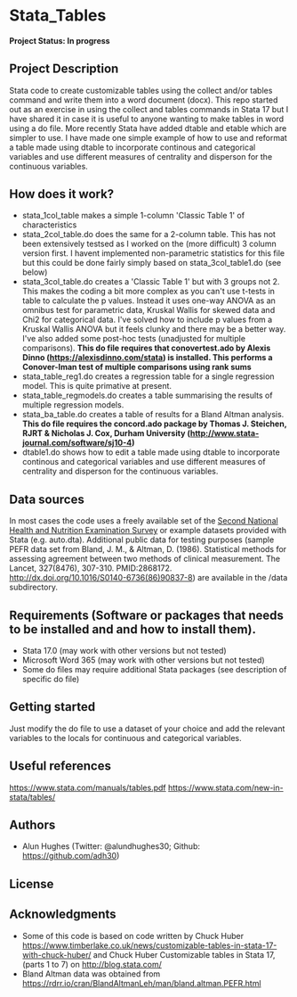 # Stata_Tables
#### Project Status: In progress
## Project Description
Stata code to create customizable tables using the collect and/or tables command and write them into a word document (docx). This repo started out as an exercise in using the collect and tables commands in Stata 17 but I have shared it in case it is useful to anyone wanting to make tables in word using a do file.
More recently Stata have added dtable and etable which are simpler to use. I have made one simple example of how to use and reformat a table made using dtable to incorporate continous and categorical variables and use different measures of centrality and disperson for the continuous variables. 
## How does it work?
* stata_1col_table makes a simple 1-column 'Classic Table 1' of characteristics
* stata_2col_table.do does the same for a 2-column table. This has not been extensively testsed as I worked on the (more difficult) 3 column version first. I havent implemented non-parametric statistics for this file but this could be done fairly simply based on stata_3col_table1.do (see below)
* stata_3col_table.do creates a 'Classic Table 1' but with 3 groups not 2. This makes the coding a bit more complex as you can't use t-tests in table to calculate the p values. Instead it uses one-way ANOVA as an omnibus test for parametric data, Kruskal Wallis for skewed data and Chi2 for categorical data. I've solved how to include p values from a Kruskal Wallis ANOVA but it feels clunky and there may be a better way. I've also added some post-hoc tests (unadjusted for multiple comparisons). **This do file requires that conovertest.ado by Alexis Dinno (https://alexisdinno.com/stata) is installed. This performs a Conover-Iman test of multiple comparisons using rank sums**
* stata_table_reg1.do creates a regression table for a single regression model. This is quite primative at present.
* stata_table_regmodels.do creates a table summarising the results of multiple regression models.
* stata_ba_table.do creates a table of results for a Bland Altman analysis. **This do file requires the concord.ado package by Thomas J. Steichen, RJRT & Nicholas J. Cox, Durham University (http://www.stata-journal.com/software/sj10-4)**
* dtable1.do shows how to edit a table made using dtable to incorporate continous and categorical variables and use different measures of centrality and disperson for the continuous variables. 

## Data sources
In most cases the code uses a freely available set of the [Second National Health and Nutrition Examination Survey](https://www.stata-press.com/data/r17/nhanes2l) or example datasets provided with Stata (e.g. auto.dta). 
Additional public data for testing purposes (sample PEFR data set from Bland, J. M., & Altman, D. (1986). Statistical methods for assessing agreement between two methods of clinical measurement. The Lancet, 327(8476), 307-310. PMID:2868172. http://dx.doi.org/10.1016/S0140-6736(86)90837-8) are available in the /data subdirectory. 

## Requirements (Software or packages that needs to be installed and and how to install them).
* Stata 17.0 (may work with other versions but not tested)
* Microsoft Word 365 (may work with other versions but not tested)
* Some do files may require additional Stata packages (see description of specific do file)

## Getting started
Just modify the do file to use a dataset of your choice and add the relevant variables to the locals for continuous and categorical variables. 

## Useful references
https://www.stata.com/manuals/tables.pdf
https://www.stata.com/new-in-stata/tables/

## Authors
* Alun Hughes (Twitter: @alundhughes30; Github: https://github.com/adh30)

## License

## Acknowledgments
* Some of this code is based on code written by Chuck Huber https://www.timberlake.co.uk/news/customizable-tables-in-stata-17-with-chuck-huber/ and Chuck Huber Customizable tables in Stata 17, (parts 1 to 7) on http://blog.stata.com/
* Bland Altman data was obtained from https://rdrr.io/cran/BlandAltmanLeh/man/bland.altman.PEFR.html 
